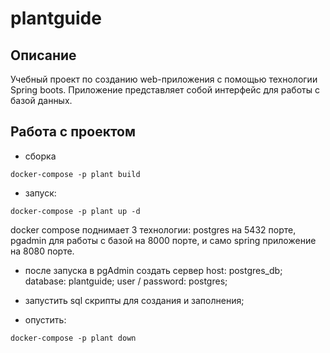 # plantguide

## Описание
Учебный проект по созданию web-приложения с помощью технологии Spring boots.
Приложение представляет собой интерфейс для работы с базой данных.

## Работа с проектом
- сборка
```
docker-compose -p plant build
```
- запуск:
```
docker-compose -p plant up -d
```
docker compose поднимает 3 технологии: postgres на 5432 порте, pgadmin для работы с базой на 8000 порте, и само spring приложение на 8080 порте.
- после запуска в pgAdmin создать сервер host: postgres_db; database: plantguide; user / password: postgres;
- запустить sql скрипты для создания и заполнения;

- опустить:
```
docker-compose -p plant down
```
